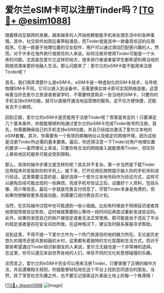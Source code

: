 # 爱尔兰eSIM卡可以注册Tinder吗？[[TG💪+ @esim1088](https://t.me/s/esim1088)]

随着移动互联网的发展，越来越多的人开始依赖智能手机来处理生活中的各种事情。其中，社交软件如雨后春笋般涌现，而Tinder就是其中一款备受欢迎的应用程序。它是一款基于地理位置的交友软件，用户可以通过滑动匹配感兴趣的人。然而，对于许多在海外旅行或居住的人来说，如何注册并使用Tinder可能是一个头疼的问题。尤其是在爱尔兰这样的地方，很多旅行者或者留学生都希望利用当地的网络资源来更好地融入生活。那么问题来了：爱尔兰的eSIM卡能不能用来注册Tinder呢？

首先，我们得弄清楚什么是eSIM卡。eSIM卡是一种虚拟化的SIM卡技术，与传统物理SIM卡不同，它可以嵌入到设备中，无需更换实体卡即可实现网络连接。这意味着当你去爱尔兰旅游或者留学时，不需要特意购买一张当地的SIM卡，只要你的手机支持eSIM功能，就可以直接开通当地运营商的服务。这不仅方便快捷，还能省去不少麻烦。

回到正题，爱尔兰的eSIM卡是否能用于注册Tinder呢？答案是肯定的！只要满足几个基本条件，你就能够顺利地通过爱尔兰的eSIM卡完成Tinder账号的注册。首先，你需要确保自己的手机支持eSIM功能，并且已经成功激活了爱尔兰本地的eSIM套餐。其次，你需要有一个有效的邮箱地址以及稳定的网络环境，因为这些是注册Tinder所必需的基本要素。最后，你还得注意一下Tinder对用户地理位置的要求——虽然理论上来说，只要你有合法的网络接入就能使用Tinder，但实际上某些地区的服务可能会受到限制。

那么，具体的操作步骤又是怎样的呢？其实并不复杂。第一步当然是下载Tinder应用程序并安装到你的手机上。接下来，打开应用后按照提示输入你的手机号码进行验证。这里需要注意的是，最好选择一个爱尔兰本地号码作为验证方式，这样可以避免后续可能出现的一些麻烦。完成手机号验证之后，设置好个人资料，包括头像、简介等信息。最后一步就是完善支付信息了，尽管Tinder本身是免费的，但如果你想解锁更多高级功能，则需要订阅付费会员计划。

当然，在实际操作过程中也可能遇到一些小插曲。比如有时候由于网络延迟或者其他原因导致验证失败，这时候就需要耐心等待一段时间后再尝试重新发送验证码。此外，如果你发现自己的账户被锁定或者无法正常使用，那可能是由于违反了平台的规定或者是存在安全风险所致。在这种情况下，建议及时联系客服寻求帮助。

说到这里，不得不提一下爱尔兰作为一个热门旅游目的地的魅力所在。无论是历史悠久的城市还是风景如画的乡村，这里都有着独特的文化氛围和生活方式。而对于那些希望通过Tinder结识新朋友的人来说，爱尔兰无疑也是一个非常棒的选择。在这里，你可以遇见来自世界各地的人们，体验不同的文化和思想碰撞的乐趣。

总而言之，爱尔兰的eSIM卡完全可以用来注册Tinder。只要掌握了正确的操作方法，并且遵循相关规则，你就能够轻松地在这个平台上找到志同道合的朋友。当然，除了享受社交乐趣之外，也不要忘记探索这片美丽土地上的每一个角落哦！

[[TG💪+ @esim1088](https://t.me/s/esim1088) ![Image](https://i.postimg.cc/4NQfJmqS/Snipaste-2025-05-13-00-14-12.png)]